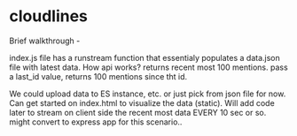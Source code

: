 # cloudlines

Brief walkthrough - 

index.js file has a runstream function that essentialy populates a data.json file with latest data.
How api works? returns recent most 100 mentions. pass a last_id value, returns 100 mentions since tht id.

We could upload data to ES instance, etc. or just pick from json file for now.
Can get started on index.html to visualize the data (static). 
Will add code later to stream on client side the recent most data EVERY 10 sec or so. might convert to express app for this scenario..
